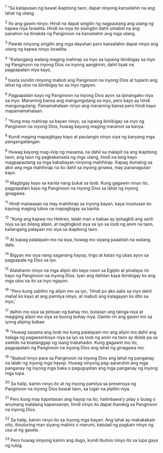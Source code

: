 <sup>1</sup>
"Sa katapusan ng bawat ikapitong taon, dapat ninyong kanselahin na ang lahat ng utang. 

<sup>2</sup>
Ito ang gawin ninyo: Hindi na dapat singilin ng nagpautang ang utang ng kapwa niya Israelita. Hindi na niya ito sisingilin dahil umabot na ang panahon na itinakda ng Panginoon na kanselahin ang mga utang. 

<sup>3</sup>
Pwede ninyong singilin ang mga dayuhan pero kanselahin dapat ninyo ang utang ng kapwa ninyo Israelita. 

<sup>4</sup>
"Kailangang walang maging mahirap sa inyo sa lupaing ibinibigay sa inyo ng Panginoon na inyong Dios na inyong aangkinin, dahil tiyak na pagpapalain niya kayo, 

<sup>5</sup>
basta sundin ninyong mabuti ang Panginoon na inyong Dios at tuparin ang lahat ng utos na ibinibigay ko sa inyo ngayon. 

<sup>6</sup>
Pagpapalain kayo ng Panginoon na inyong Dios ayon sa ipinangako niya sa inyo. Maraming bansa ang mangungutang sa inyo, pero kayo ay hindi mangungutang. Pamamahalaan ninyo ang maraming bansa pero hindi kayo mapamamahalaan. 

<sup>7</sup>
"Kung may mahirap sa bayan ninyo, sa lupaing ibinibigay sa inyo ng Panginoon na inyong Dios, huwag kayong maging maramot sa kanya. 

<sup>8</sup>
Kundi maging mapagbigay kayo at pautangin ninyo siya ng kanyang mga pangangailangan. 

<sup>9</sup>
Huwag kayong mag-iisip ng masama, na dahil sa malapit na ang ikapitong taon, ang taon ng pagkakansela ng mga utang, hindi na lang kayo magpapautang sa mga kababayan ninyong mahihirap. Kapag dumaing sa akin ang mga mahihirap na ito dahil sa inyong ginawa, may pananagutan kayo. 

<sup>10</sup>
Magbigay kayo sa kanila nang bukal sa loob. Kung gagawin ninyo ito, pagpapalain kayo ng Panginoon na inyong Dios sa lahat ng inyong ginagawa. 

<sup>11</sup>
Hindi maiiwasan na may mahihirap sa inyong bayan, kaya inuutusan ko kayong maging lubos na mapagbigay sa kanila.

<sup>12</sup>
"Kung ang kapwa mo Hebreo, lalaki man o babae ay ipinagbili ang sarili niya sa iyo bilang alipin, at naglingkod siya sa iyo sa loob ng anim na taon, kailangang palayain mo siya sa ikapitong taon. 

<sup>13</sup>
At kapag palalayain mo na siya, huwag mo siyang paaalisin na walang dala. 

<sup>14</sup>
Bigyan mo siya nang saganang hayop, trigo at katas ng ubas ayon sa pagpapala ng Dios sa iyo. 

<sup>15</sup>
Alalahanin ninyo na mga alipin din kayo noon sa Egipto at pinalaya rin kayo ng Panginoon na inyong Dios. Iyan ang dahilan kaya ibinibigay ko ang mga utos na ito sa inyo ngayon. 

<sup>16</sup>
"Pero kung sabihin ng alipin mo sa iyo, 'Hindi po ako aalis sa inyo dahil mahal ko kayo at ang pamilya ninyo, at mabuti ang kalagayan ko dito sa inyo,' 

<sup>17</sup>
dalhin mo siya sa pintuan ng bahay mo, butasan ang tainga niya at magiging alipin mo siya sa buong buhay niya. Ganito rin ang gawin mo sa iyong aliping babae. 

<sup>18</sup>
"Huwag sasama ang loob mo kung palalayain mo ang alipin mo dahil ang halaga ng pagseserbisyo niya sa iyo sa loob ng anim na taon ay doble pa sa sweldo na tinatanggap ng isang trabahador. Kung gagawin mo ito, pagpapalain ng Panginoon na inyong Dios ang lahat ng ginagawa mo. 

<sup>19</sup>
"Ibukod ninyo para sa Panginoon na inyong Dios ang lahat ng panganay na lalaki ng inyong mga hayop. Huwag ninyong pag-aararuhin ang mga panganay ng inyong mga baka o pagugupitan ang mga panganay ng inyong mga tupa. 

<sup>20</sup>
Sa halip, kainin ninyo ito at ng inyong pamilya sa presensya ng Panginoon na inyong Dios bawat taon, sa lugar na pipiliin niya. 

<sup>21</sup>
Pero kung may kapintasan ang hayop na ito, halimbawaʼy pilay o bulag o anumang malalang kapansanan, hindi ninyo ito dapat ihandog sa Panginoon na inyong Dios. 

<sup>22</sup>
Sa halip, kainin ninyo ito sa inyong mga bayan. Ang lahat ay makakakain nito, itinuturing man siyang malinis o marumi, katulad ng pagkain ninyo ng usa at ng gasela. 

<sup>23</sup>
Pero huwag ninyong kainin ang dugo, kundi ibuhos ninyo ito sa lupa gaya ng tubig.